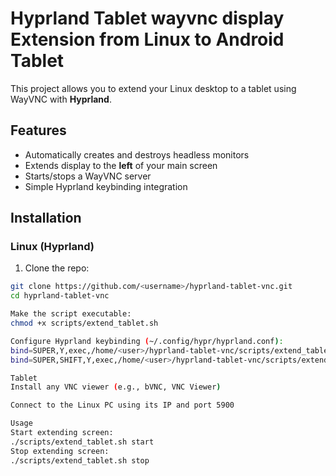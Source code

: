 # Hyprland Tablet wayvnc display Extension from Linux to Android Tablet

This project allows you to extend your Linux desktop to a tablet using WayVNC with **Hyprland**.

## Features
- Automatically creates and destroys headless monitors
- Extends display to the **left** of your main screen
- Starts/stops a WayVNC server
- Simple Hyprland keybinding integration

## Installation

### Linux (Hyprland)
1. Clone the repo:
```bash
git clone https://github.com/<username>/hyprland-tablet-vnc.git
cd hyprland-tablet-vnc

Make the script executable:
chmod +x scripts/extend_tablet.sh

Configure Hyprland keybinding (~/.config/hypr/hyprland.conf):
bind=SUPER,Y,exec,/home/<user>/hyprland-tablet-vnc/scripts/extend_tablet.sh start
bind=SUPER,SHIFT,Y,exec,/home/<user>/hyprland-tablet-vnc/scripts/extend_tablet.sh stop

Tablet
Install any VNC viewer (e.g., bVNC, VNC Viewer)

Connect to the Linux PC using its IP and port 5900

Usage
Start extending screen:
./scripts/extend_tablet.sh start
Stop extending screen:
./scripts/extend_tablet.sh stop
